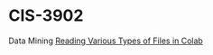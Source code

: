 # CIS-3902
Data Mining
<a href="https://github.com/NyjahWooten/CIS-3902/blob/main/Reading_Files_in_Jupyter.ipynb">Reading Various Types of Files in Colab</a><br>

